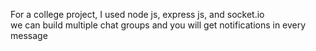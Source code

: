 For a college project, I used node js, express js, and socket.io                                                                                                              
we can build multiple chat groups and you will get notifications in every message
